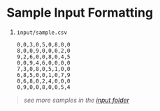 # Sample Input Formatting

1. `input/sample.csv`

    ```csv
    0,0,3,0,5,0,8,0,0
    8,0,0,9,0,0,0,2,0
    9,2,6,0,0,8,0,4,5
    0,0,9,4,6,0,0,0,0
    7,3,0,8,0,5,1,0,0
    6,8,5,0,0,1,0,7,9
    0,6,8,0,2,4,0,0,0
    0,9,0,0,8,0,0,5,4
    ```

> *see more samples in the [input folder](../input/)*
